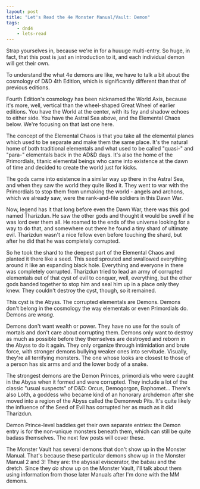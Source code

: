 ```yaml
---
layout: post
title: "Let's Read the 4e Monster Manual/Vault: Demon"
tags:
    - dnd4
    - lets-read
---
```


Strap yourselves in, because we're in for a huuuge multi-entry. So huge, in
fact, that this post is just an introduction to it, and each individual demon
will get their own.

To understand the what 4e demons are like, we have to talk a bit about the
cosmology of D&D 4th Edition, which is significantly different than that of
previous editions.

Fourth Edition's cosmology has been nicknamed the World Axis, because it's more,
well, vertical than the wheel-shaped Great Wheel of earlier editions. You have
the World at the center, with its fey and shadow echoes to either side. You have
the Astral Sea above, and the Elemental Chaos below. We're focusing on that last
one here.

The concept of the Elemental Chaos is that you take all the elemental planes
which used to be separate and make them the same place. It's the natural home of
both traditional elementals and what used to be called "quasi-" and "para-"
elementals back in the AD&D days. It's also the home of the Primordials, titanic
elemental beings who came into existence at the dawn of time and decided to
create the world just for kicks.

The gods came into existence in a similar way up there in the Astral Sea, and
when they saw the world they quite liked it. They went to war with the
Primordials to stop them from unmaking the world - angels and archons, which we
already saw, were the rank-and-file soldiers in this Dawn War.

Now, legend has it that long before even the Dawn War, there was this god named
Tharizdun. He saw the other gods and thought it would be swell if he was lord
over them all. He roamed to the ends of the universe looking for a way to do
that, and somewhere out there he found a tiny shard of ultimate evil. Tharizdun
wasn't a nice fellow even before touching the shard, but after he did that he
was completely corrupted.

So he took the shard to the deepest part of the Elemental Chaos and planted it
there like a seed. This seed sprouted and swallowed everything around it like an
expanding black hole. Everything and everyone in there was completely
corrupted. Tharizdun tried to lead an army of corrupted elementals out of that
cyst of evil to conquer, well, everything, but the other gods banded together to
stop him and seal him up in a place only they knew. They couldn't destroy the
cyst, though, so it remained.

This cyst is the Abyss. The corrupted elementals are Demons. Demons don't belong
in the cosmology the way elementals or even Primordials do. Demons are _wrong_.

Demons don't want wealth or power. They have no use for the souls of mortals and
don't care about corrupting them. Demons only want to destroy as much as
possible before they themselves are destroyed and reborn in the Abyss to do it
again. They only organize through intimidation and brute force, with stronger
demons bullying weaker ones into servitude. Visually, they're all terrifying
monsters. The one whose looks are closest to those of a person has six arms and
and the lower body of a snake.

The strongest demons are the Demon Princes, primordials who were caught in the
Abyss when it formed and were corrupted. They include a lot of the classic
"usual suspects" of D&D: Orcus, Demogorgon, Baphomet... There's also Lolth, a
goddess who became kind of an honorary archdemon after she moved into a region
of the Abyss called the Demonweb Pits. It's quite likely the influence of the
Seed of Evil has corrupted her as much as it did Tharizdun.

Demon Prince-level baddies get their own separate entries: the Demon entry is
for the non-unique monsters beneath them, which can still be quite badass
themselves. The next few posts will cover these.

The Monster Vault has several demons that don't show up in the Monster
Manual. That's because these particular demons show up in the Monster Manual 2
and 3! They are: the abyssal eviscerator, the babau and the dretch. Since they
_do_ show up on the Monster Vault, I'll talk about them using information from
those later Manuals after I'm done with the MM demons.

